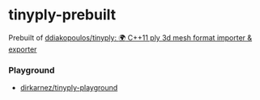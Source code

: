 tinyply-prebuilt
================
Prebuilt of [ddiakopoulos/tinyply:  :earth_africa: C++11 ply 3d mesh format importer & exporter](https://github.com/ddiakopoulos/tinyply)

### Playground
- [dirkarnez/tinyply-playground](https://github.com/dirkarnez/tinyply-playground)
